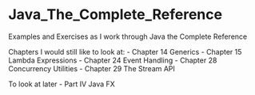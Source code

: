 # Java_The_Complete_Reference

Examples and Exercises as I work through Java the Complete Reference

Chapters I would still like to look at:
	- Chapter 14 Generics
	- Chapter 15 Lambda Expressions
	- Chapter 24 Event Handling
	- Chapter 28 Concurrency Utilities
	- Chapter 29 The Stream API

To look at later
	- Part IV Java FX
